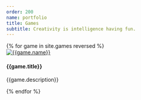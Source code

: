 ```yaml
---
order: 200
name: portfolio
title: Games
subtitle: Creativity is intelligence having fun.
---
```


<div class="row">
    {% for game in site.games reversed %}
        <div class="col-md-4 col-sm-6 portfolio-item">
            <a href="#portfolioModal{{game.uid}}" class="portfolio-link" data-toggle="modal">
                <div class="portfolio-hover">
                    <div class="portfolio-hover-content">
                        <i class="fa fa-plus fa-3x"></i>
                    </div>
                </div>
                <img src="{{game.thumbnail}}" class="img-responsive img-centered img-rounded" alt="{{game.name}}">
            </a>
            <div class="portfolio-caption">
                <h4>{{game.title}}</h4>
                <p class="text-muted">{{game.description}}</p>
            </div>
        </div>
    {% endfor %}
</div>
